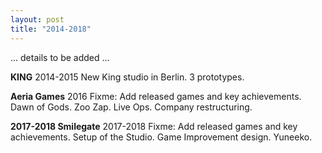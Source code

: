 ```yaml
---
layout: post
title: "2014-2018"
---
```

... details to be added ...

**KING**
2014-2015 New King studio in Berlin. 3 prototypes.

**Aeria Games**
2016 Fixme: Add released games and key achievements. Dawn of Gods. Zoo Zap. 
Live Ops. Company restructuring.

**2017-2018 Smilegate**
2017-2018 Fixme: Add released games and key achievements.
Setup of the Studio. Game Improvement design. Yuneeko.

